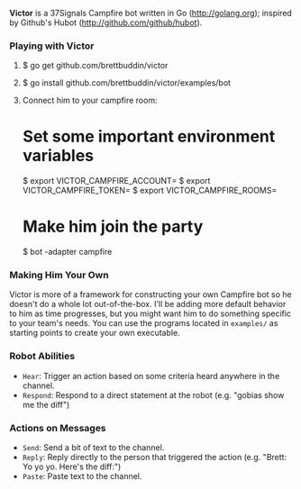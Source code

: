 **Victor** is a 37Signals Campfire bot written in Go (http://golang.org); inspired by Github's Hubot (http://github.com/github/hubot).

### Playing with Victor

1. $ go get github.com/brettbuddin/victor
2. $ go install github.com/brettbuddin/victor/examples/bot
3. Connect him to your campfire room:

    # Set some important environment variables
    $ export VICTOR_CAMPFIRE_ACCOUNT=
    $ export VICTOR_CAMPFIRE_TOKEN=
    $ export VICTOR_CAMPFIRE_ROOMS=
    
    # Make him join the party
    $ bot -adapter campfire

### Making Him Your Own

Victor is more of a framework for constructing your own Campfire bot so he doesn't do a whole lot out-of-the-box. I'll be adding more default behavior to him as time progresses, but you might want him to do something specific to your team's needs. You can use the programs located in `examples/` as starting points to create your own executable.

### Robot Abilities

- `Hear`: Trigger an action based on some criteria heard anywhere in the channel.
- `Respond`: Respond to a direct statement at the robot (e.g. "gobias show me the diff")

### Actions on Messages

- `Send`: Send a bit of text to the channel.
- `Reply`: Reply directly to the person that triggered the action (e.g. "Brett: Yo yo yo. Here's the diff:")
- `Paste`: Paste text to the channel.
